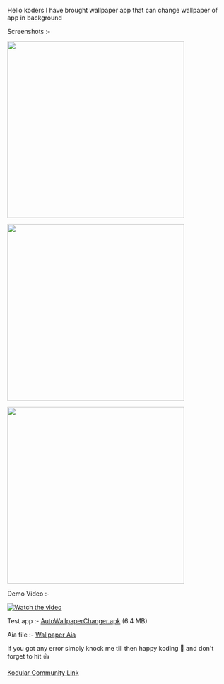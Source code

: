 Hello koders I have brought wallpaper app that can change wallpaper of app in background

Screenshots :- 

<img height="400" src="https://kodular-community.s3.dualstack.eu-west-1.amazonaws.com/original/3X/6/f/6f9b68cfb0427a241a4d2318f34ce5359e36c699.jpeg"></img>


<img height="400" src="https://kodular-community.s3.dualstack.eu-west-1.amazonaws.com/original/3X/1/7/17eae487321eddcc5afcf9e2b53c8eb56da050a1.jpeg"></img>


<img height="400" src="https://kodular-community.s3.dualstack.eu-west-1.amazonaws.com/original/3X/0/1/0103e5116443a7201932fa85250f2fbaffb8b6dd.jpeg"></img>

Demo Video :-

[![Watch the video]()](https://youtu.be/PosppDdFQJ8)

Test app :- [AutoWallpaperChanger.apk](https://community.kodular.io/uploads/short-url/digilmzqyJFFm6RihxkaeJSeIeZ.apk) (6.4 MB)

Aia file :- [Wallpaper Aia](https://community.kodular.io/uploads/short-url/s22sE1Z7mNvX5Z3Ekk8HPiwWszb.aia)

If you got any error simply knock me till then happy koding :slightly_smiling_face: and don't forget to hit  :+1:

<a href="https://community.kodular.io/t/wallpaper-app-change-apps-wallpaper-in-background/136707">Kodular Community Link</a>
